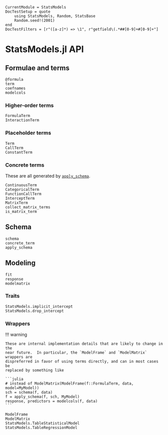 ```@meta
CurrentModule = StatsModels
DocTestSetup = quote
    using StatsModels, Random, StatsBase
    Random.seed!(2001)
end
DocTestFilters = [r"([a-z]*) => \1", r"getfield\(.*##[0-9]+#[0-9]+"]
```

# StatsModels.jl API

## Formulae and terms

```@docs
@formula
term
coefnames
modelcols
```

### Higher-order terms

```@docs
FormulaTerm
InteractionTerm
```

### Placeholder terms

```@docs
Term
CallTerm
ConstantTerm
```

### Concrete terms

These are all generated by [`apply_schema`](@ref).

```@docs
ContinuousTerm
CategoricalTerm
FunctionCallTerm
InterceptTerm
MatrixTerm
collect_matrix_terms
is_matrix_term
```

## Schema

```@docs
schema
concrete_term
apply_schema
```

## Modeling

```@docs
fit
response
modelmatrix
```

### Traits

```@docs
StatsModels.implicit_intercept
StatsModels.drop_intercept
```

### Wrappers

!!! warning

    These are internal implementation details that are likely to change in the
    near future.  In particular, the `ModelFrame` and `ModelMatrix` wrappers are
    dispreferred in favor of using terms directly, and can in most cases be
    replaced by something like

    ```julia
    # instead of ModelMatrix(ModelFrame(f::FormulaTerm, data, model=MyModel))
    sch = schema(f, data)
    f = apply_schema(f, sch, MyModel)
    response, predictors = modelcols(f, data)
    ```

```@docs
ModelFrame
ModelMatrix
StatsModels.TableStatisticalModel
StatsModels.TableRegressionModel
```
